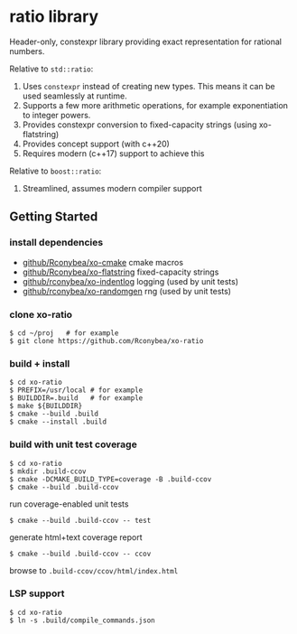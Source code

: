 # ratio library

Header-only, constexpr library providing exact representation for rational numbers.

Relative to `std::ratio`:
1. Uses `constexpr` instead of creating new types.
   This means it can be used seamlessly at runtime.
2. Supports a few more arithmetic operations,
   for example exponentiation to integer powers.
3. Provides constexpr conversion to fixed-capacity strings (using xo-flatstring)
3. Provides concept support (with c++20)
4. Requires modern (c++17) support to achieve this

Relative to `boost::ratio`:
1. Streamlined, assumes modern compiler support

## Getting Started

### install dependencies

- [github/Rconybea/xo-cmake](https://github.com/Rconybea/xo-cmake) cmake macros
- [github/Rconybea/xo-flatstring](https://github.com/Rconybea/xo-flatstring) fixed-capacity strings
- [github/rconybea/xo-indentlog](https://github.com/Rconybea/xo-indentlog) logging (used by unit tests)
- [github/rconybea/xo-randomgen](https://github.com/Rconybea/xo-randomgen) rng (used by unit tests)

### clone xo-ratio

```
$ cd ~/proj   # for example
$ git clone https://github.com/Rconybea/xo-ratio
```

### build + install
```
$ cd xo-ratio
$ PREFIX=/usr/local # for example
$ BUILDDIR=.build   # for example
$ make ${BUILDDIR}
$ cmake --build .build
$ cmake --install .build
```

### build with unit test coverage
```
$ cd xo-ratio
$ mkdir .build-ccov
$ cmake -DCMAKE_BUILD_TYPE=coverage -B .build-ccov
$ cmake --build .build-ccov
```

run coverage-enabled unit tests
```
$ cmake --build .build-ccov -- test
```

generate html+text coverage report
```
$ cmake --build .build-ccov -- ccov
```

browse to `.build-ccov/ccov/html/index.html`

### LSP support
```
$ cd xo-ratio
$ ln -s .build/compile_commands.json
```
